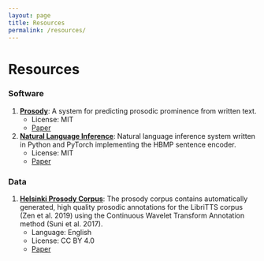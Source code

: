 ```yaml
---
layout: page
title: Resources
permalink: /resources/
---
```

# Resources

### Software

1.  **[Prosody](https://github.com/Helsinki-NLP/prosody)**: A system for predicting prosodic prominence from written text.
    *   License: MIT
    *   [Paper](https://aclweb.org/anthology/W19-6129/)
2.  **[Natural Language Inference](https://github.com/Helsinki-NLP/HBMP)**: Natural language inference system written in Python and PyTorch implementing the HBMP sentence encoder.
    *   License: MIT
    *   [Paper](https://www.cambridge.org/core/journals/natural-language-engineering/article/sentence-embeddings-in-nli-with-iterative-refinement-encoders/AC811644D52446E414333B20FEACE00F)

### Data

1.  **[Helsinki Prosody Corpus](https://github.com/Helsinki-NLP/prosody)**: The prosody corpus contains automatically generated, high quality prosodic annotations for the LibriTTS corpus (Zen et al. 2019) using the Continuous Wavelet Transform Annotation method (Suni et al. 2017).
    *   Language: English
    *   License: CC BY 4.0
    *   [Paper](https://aclweb.org/anthology/W19-6129/)

